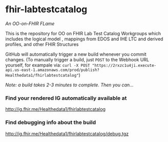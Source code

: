 # fhir-labtestcatalog

*An OO-on-FHIR FLame*

This is the repository for OO on FHIR Lab Test Catalog Workgroups which includes the logical model , mappings from EDOS and IHE LTC and derived profiles, and other FHIR Structures

GitHub will automatically trigger a new build whenever you commit changes.
(To manually trigger a build, just `POST` to the Webhook URL yourself, for exampale via:
`curl -X POST "https://2rxzc1u4ji.execute-api.us-east-1.amazonaws.com/prod/publish?Healthedata1/fhirlabtestcatalog"`)

*Note: a build takes 2-3 minutes to complete. Then you can...*

### Find your rendered IG automatically available at

http://ig.fhir.me/Healthedata1/fhirlabtestcatalog

### Find debugging info about the build

http://ig.fhir.me/Healthedata1/fhirlabtestcatalog/debug.tgz


